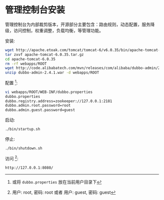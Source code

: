 # 管理控制台安装

管理控制台为内部裁剪版本，开源部分主要包含：路由规则，动态配置，服务降级，访问控制，权重调整，负载均衡，等管理功能。

安装:

```sh
wget http://apache.etoak.com/tomcat/tomcat-6/v6.0.35/bin/apache-tomcat-6.0.35.tar.gz
tar zxvf apache-tomcat-6.0.35.tar.gz
cd apache-tomcat-6.0.35
rm -rf webapps/ROOT
wget http://code.alibabatech.com/mvn/releases/com/alibaba/dubbo-admin/2.4.1/dubbo-admin-2.4.1.war
unzip dubbo-admin-2.4.1.war -d webapps/ROOT
```

配置 [^1]:

```sh
vi webapps/ROOT/WEB-INF/dubbo.properties
dubbo.properties
dubbo.registry.address=zookeeper://127.0.0.1:2181
dubbo.admin.root.password=root
dubbo.admin.guest.password=guest
```

启动:

```sh
./bin/startup.sh
```

停止:

```sh
./bin/shutdown.sh
```

访问 [^2]:

```
http://127.0.0.1:8080/
```

[^1]: 或将 `dubbo.properties` 放在当前用户目录下
[^2]: 用户: root, 密码: root 或者 用户: guest, 密码: guest